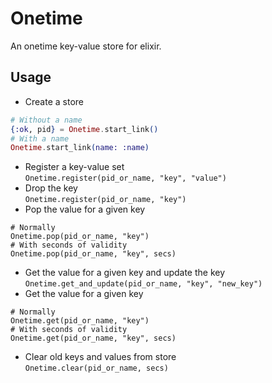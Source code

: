 # Onetime
An onetime key-value store for elixir.

## Usage
* Create a store  
```elixir
# Without a name
{:ok, pid} = Onetime.start_link()
# With a name
Onetime.start_link(name: :name)
```
* Register a key-value set  
`Onetime.register(pid_or_name, "key", "value")`  
* Drop the key  
`Onetime.register(pid_or_name, "key")`  
* Pop the value for a given key  
```
# Normally
Onetime.pop(pid_or_name, "key")
# With seconds of validity
Onetime.pop(pid_or_name, "key", secs)
```
* Get the value for a given key and update the key  
`Onetime.get_and_update(pid_or_name, "key", "new_key")`  
* Get the value for a given key  
```
# Normally
Onetime.get(pid_or_name, "key")
# With seconds of validity
Onetime.get(pid_or_name, "key", secs)
```
* Clear old keys and values from store  
`Onetime.clear(pid_or_name, secs)`  

